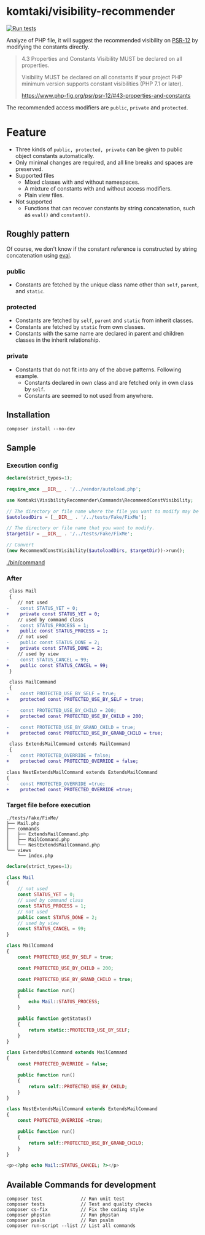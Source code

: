 # komtaki/visibility-recommender

[![Run tests](https://github.com/komtaki/visibility-recommender/workflows/Run%20tests/badge.svg)](https://github.com/komtaki/visibility-recommender/actions?query=workflow%3A%22Run+tests%22)

Analyze of PHP file, it will suggest the recommended visibility on [PSR-12](https://www.php-fig.org/psr/psr-12/) by modifying the constants directly.

>4.3 Properties and Constants
> Visibility MUST be declared on all properties.
>
>Visibility MUST be declared on all constants if your project PHP minimum version supports constant visibilities (PHP 7.1 or later).
>
> https://www.php-fig.org/psr/psr-12/#43-properties-and-constants

The recommended access modifiers are `public`, `private` and `protected`.

# Feature

- Three kinds of `public, protected, private` can be given to public object constants automatically.
- Only minimal changes are required, and all line breaks and spaces are preserved.
- Supported files
    - Mixed classes with and without namespaces.
    - A mixture of constants with and without access modifiers.
    - Plain view files.
- Not supported
    - Functions that can recover constants by string concatenation, such as `eval()` and `constant()`.

## Roughly pattern

Of course, we don't know if the constant reference is constructed by string concatenation using [eval](https://www.php.net/manual/ja/function.eval.php).

### public

- Constants are fetched by the unique class name other than `self`, `parent`, and `static`.

### protected

- Constants are fetched by `self`, `parent` and `static` from inherit classes.
- Constants are fetched by `static` from own classes.
- Constants with the same name are declared in parent and  children classes in the inherit relationship.

### private

- Constants that do not fit into any of the above patterns. Following example.
  - Constants declared in own class and are fetched only in own class by `self`.
  - Constants are seemed to not used from anywhere.

## Installation

    composer install --no-dev

## Sample

### Execution config

```php
declare(strict_types=1);

require_once __DIR__ . '/../vendor/autoload.php';

use Komtaki\VisibilityRecommender\Commands\RecommendConstVisibility;

// The directory or file name where the file you want to modify may be used.
$autoloadDirs = [__DIR__ . '/../tests/Fake/FixMe'];

// The directory or file name that you want to modify.
$targetDir = __DIR__ . '/../tests/Fake/FixMe';

// Convert
(new RecommendConstVisibility($autoloadDirs, $targetDir))->run();
```

[./bin/command](./bin/command)

### After

```diff
 class Mail
 {
    // not used
-    const STATUS_YET = 0;
+    private const STATUS_YET = 0;
    // used by command class
-    const STATUS_PROCESS = 1;
+    public const STATUS_PROCESS = 1;
    // not used
-    public const STATUS_DONE = 2;
+    private const STATUS_DONE = 2;
    // used by view
-    const STATUS_CANCEL = 99;
+    public const STATUS_CANCEL = 99;
 }

 class MailCommand
 {
-    const PROTECTED_USE_BY_SELF = true;
+    protected const PROTECTED_USE_BY_SELF = true;

-    const PROTECTED_USE_BY_CHILD = 200;
+    protected const PROTECTED_USE_BY_CHILD = 200;

-    const PROTECTED_USE_BY_GRAND_CHILD = true;
+    protected const PROTECTED_USE_BY_GRAND_CHILD = true;

 class ExtendsMailCommand extends MailCommand
 {
-    const PROTECTED_OVERRIDE = false;
+    protected const PROTECTED_OVERRIDE = false;

class NestExtendsMailCommand extends ExtendsMailCommand
{
-    const PROTECTED_OVERRIDE =true;
+    protected const PROTECTED_OVERRIDE =true;

```

### Target file before execution


```
./tests/Fake/FixMe/
├── Mail.php
├── commands
│   ├── ExtendsMailCommand.php
│   ├── MailCommand.php
│   └── NestExtendsMailCommand.php
└── views
    └── index.php
```

```php
declare(strict_types=1);

class Mail
{
    // not used
    const STATUS_YET = 0;
    // used by command class
    const STATUS_PROCESS = 1;
    // not used
    public const STATUS_DONE = 2;
    // used by view
    const STATUS_CANCEL = 99;
}

```

```php
class MailCommand
{
    const PROTECTED_USE_BY_SELF = true;

    const PROTECTED_USE_BY_CHILD = 200;

    const PROTECTED_USE_BY_GRAND_CHILD = true;

    public function run()
    {
        echo Mail::STATUS_PROCESS;
    }

    public function getStatus()
    {
        return static::PROTECTED_USE_BY_SELF;
    }
}
```

```php
class ExtendsMailCommand extends MailCommand
{
    const PROTECTED_OVERRIDE = false;

    public function run()
    {
        return self::PROTECTED_USE_BY_CHILD;
    }
}
```

```php
class NestExtendsMailCommand extends ExtendsMailCommand
{
    const PROTECTED_OVERRIDE =true;

    public function run()
    {
        return self::PROTECTED_USE_BY_GRAND_CHILD;
    }
}
```

```php
<p><?php echo Mail::STATUS_CANCEL; ?></p>
```

## Available Commands for development

    composer test              // Run unit test
    composer tests             // Test and quality checks
    composer cs-fix            // Fix the coding style
    composer phpstan           // Run phpstan
    composer psalm             // Run psalm
    composer run-script --list // List all commands

